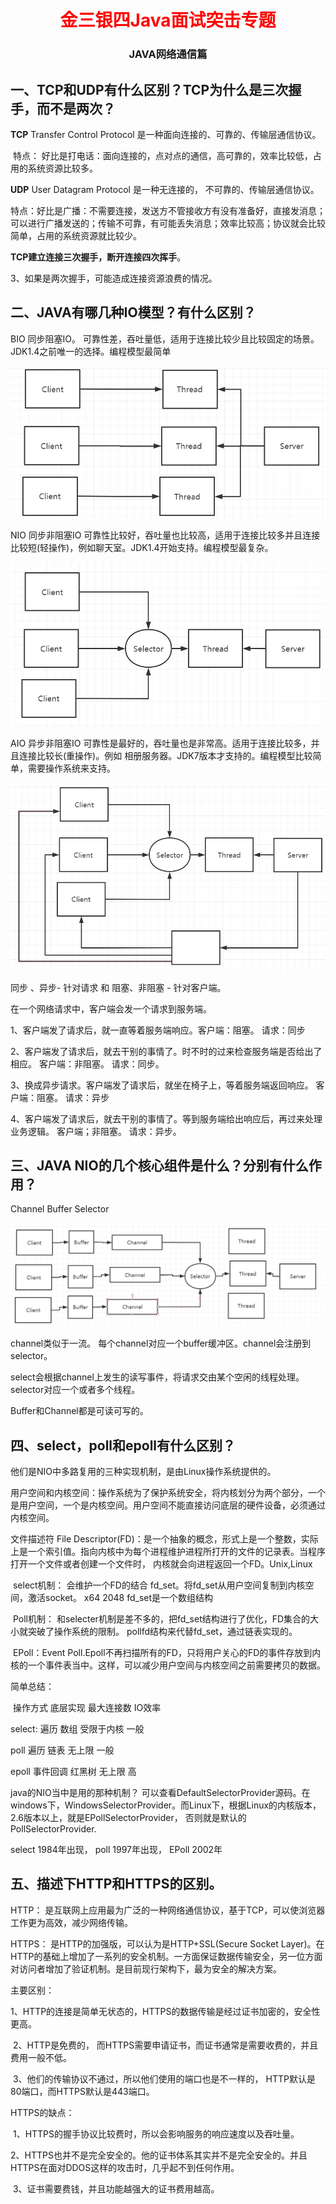 <center><h1><font color="red">
    金三银四Java面试突击专题
</font></h1>
<h3>
    JAVA网络通信篇
    </h3>
    
</center>

## 一、TCP和UDP有什么区别？TCP为什么是三次握手，而不是两次？

**TCP**   Transfer Control Protocol 是一种面向连接的、可靠的、传输层通信协议。

​	特点： 好比是打电话：面向连接的，点对点的通信，高可靠的，效率比较低，占用的系统资源比较多。

**UDP** User Datagram Protocol 是一种无连接的， 不可靠的、传输层通信协议。 

​	特点：好比是广播：不需要连接，发送方不管接收方有没有准备好，直接发消息；可以进行广播发送的；传输不可靠，有可能丢失消息；效率比较高；协议就会比较简单，占用的系统资源就比较少。



**TCP建立连接三次握手，断开连接四次挥手**。



3、如果是两次握手，可能造成连接资源浪费的情况。

## 二、JAVA有哪几种IO模型？有什么区别？

BIO  同步阻塞IO。 可靠性差，吞吐量低，适用于连接比较少且比较固定的场景。JDK1.4之前唯一的选择。编程模型最简单

![1615283748011](../img/1615283748011.png)

NIO 同步非阻塞IO  可靠性比较好，吞吐量也比较高，适用于连接比较多并且连接比较短(轻操作)，例如聊天室。JDK1.4开始支持。编程模型最复杂。

![1615283827559](../img/1615283827559.png)

AIO 异步非阻塞IO 可靠性是最好的，吞吐量也是非常高。适用于连接比较多，并且连接比较长(重操作)。例如 相册服务器。JDK7版本才支持的。编程模型比较简单，需要操作系统来支持。

![1615283938818](../img/1615283938818.png)



同步 、异步- 针对请求 和 阻塞、非阻塞 - 针对客户端。

在一个网络请求中，客户端会发一个请求到服务端。

1、客户端发了请求后，就一直等着服务端响应。客户端：阻塞。  请求：同步

2、客户端发了请求后，就去干别的事情了。时不时的过来检查服务端是否给出了相应。 客户端：非阻塞。 请求：同步。

3、换成异步请求。客户端发了请求后，就坐在椅子上，等着服务端返回响应。 客户端：阻塞。 请求：异步

4、客户端发了请求后，就去干别的事情了。等到服务端给出响应后，再过来处理业务逻辑。 客户端；非阻塞。 请求：异步。



## 三、JAVA NIO的几个核心组件是什么？分别有什么作用？

Channel   Buffer  Selector

![1615285442570](../img/1615285442570.png)

channel类似于一流。 每个channel对应一个buffer缓冲区。channel会注册到selector。

select会根据channel上发生的读写事件，将请求交由某个空闲的线程处理。selector对应一个或者多个线程。

Buffer和Channel都是可读可写的。



## 四、select，poll和epoll有什么区别？

他们是NIO中多路复用的三种实现机制，是由Linux操作系统提供的。

用户空间和内核空间：操作系统为了保护系统安全，将内核划分为两个部分，一个是用户空间，一个是内核空间。用户空间不能直接访问底层的硬件设备，必须通过内核空间。

文件描述符 File Descriptor(FD)：是一个抽象的概念，形式上是一个整数，实际上是一个索引值。指向内核中为每个进程维护进程所打开的文件的记录表。当程序打开一个文件或者创建一个文件时， 内核就会向进程返回一个FD。Unix,Linux

​	select机制： 会维护一个FD的结合 fd_set。将fd_set从用户空间复制到内核空间，激活socket。 x64 2048 fd_set是一个数组结构

​	Poll机制： 和selecter机制是差不多的，把fd_set结构进行了优化，FD集合的大小就突破了操作系统的限制。 pollfd结构来代替fd_set，通过链表实现的。

​	EPoll：Event Poll.Epoll不再扫描所有的FD，只将用户关心的FD的事件存放到内核的一个事件表当中。这样，可以减少用户空间与内核空间之前需要拷贝的数据。

简单总结：

​				操作方式		底层实现			最大连接数			IO效率

select:	遍历					数组				受限于内核			一般

poll		遍历					链表					无上限				一般

epoll	事件回调				红黑树				无上限				高



java的NIO当中是用的那种机制？  可以查看DefaultSelectorProvider源码。在windows下，WindowsSelectorProvider。而Linux下，根据Linux的内核版本，2.6版本以上，就是EPollSelectorProvider， 否则就是默认的PollSelectorProvider.

select 1984年出现，  poll   1997年出现， EPoll 2002年

## 五、描述下HTTP和HTTPS的区别。

HTTP： 是互联网上应用最为广泛的一种网络通信协议，基于TCP，可以使浏览器工作更为高效，减少网络传输。

HTTPS： 是HTTP的加强版，可以认为是HTTP+SSL(Secure Socket Layer)。在HTTP的基础上增加了一系列的安全机制。一方面保证数据传输安全，另一位方面对访问者增加了验证机制。是目前现行架构下，最为安全的解决方案。

主要区别：

​	1、HTTP的连接是简单无状态的，HTTPS的数据传输是经过证书加密的，安全性更高。

​	2、HTTP是免费的， 而HTTPS需要申请证书，而证书通常是需要收费的，并且费用一般不低。

​	3、他们的传输协议不通过，所以他们使用的端口也是不一样的， HTTP默认是80端口，而HTTPS默认是443端口。

HTTPS的缺点：

​	1、HTTPS的握手协议比较费时，所以会影响服务的响应速度以及吞吐量。

​	2、HTTPS也并不是完全安全的。他的证书体系其实并不是完全安全的。并且HTTPS在面对DDOS这样的攻击时，几乎起不到任何作用。

​	3、证书需要费钱，并且功能越强大的证书费用越高。





